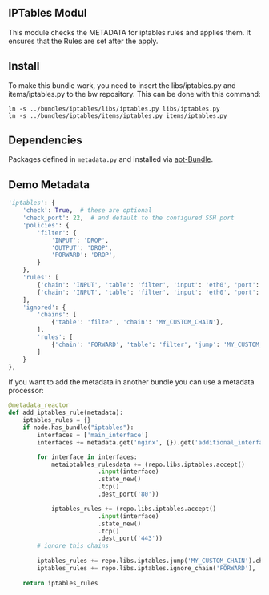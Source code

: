 IPTables Modul
--------------

This module checks the METADATA for iptables rules and applies them. It ensures that the Rules are set after the apply.

Install
-------

To make this bundle work, you need to insert the libs/iptables.py and items/iptables.py to the bw repository. This can be done with this command:

```
ln -s ../bundles/iptables/libs/iptables.py libs/iptables.py
ln -s ../bundles/iptables/items/iptables.py items/iptables.py
```

Dependencies
------------
Packages defined in ```metadata.py``` and installed via [apt-Bundle](https://github.com/sHorst/bw.bundle.apt).

Demo Metadata
-------------

```python
'iptables': {
    'check': True,  # these are optional
    'check_port': 22,  # and default to the configured SSH port
    'policies': {
        'filter': {
            'INPUT': 'DROP',
            'OUTPUT': 'DROP',
            'FORWARD': 'DROP',
        }
    },
    'rules': [
        {'chain': 'INPUT', 'table': 'filter', 'input': 'eth0', 'port': '80', 'jump': 'ACCEPT'},
        {'chain': 'INPUT', 'table': 'filter', 'input': 'eth0', 'port': '443', 'jump': 'ACCEPT'},
    ],
    'ignored': {
        'chains': [
            {'table': 'filter', 'chain': 'MY_CUSTOM_CHAIN'},
        ],
        'rules': [
            {'chain': 'FORWARD', 'table': 'filter', 'jump': 'MY_CUSTOM_CHAIN'},
        ]
    }
},
```

If you want to add the metadata in another bundle you can use a metadata processor:

```python
@metadata_reactor
def add_iptables_rule(metadata):
    iptables_rules = {}
    if node.has_bundle("iptables"):
        interfaces = ['main_interface']
        interfaces += metadata.get('nginx', {}).get('additional_interfaces', [])

        for interface in interfaces:
            metaiptables_rulesdata += (repo.libs.iptables.accept()
                         .input(interface)
                         .state_new()
                         .tcp()
                         .dest_port('80'))

            iptables_rules += (repo.libs.iptables.accept()
                         .input(interface)
                         .state_new()
                         .tcp()
                         .dest_port('443'))
        # ignore this chains
        
        iptables_rules += repo.libs.iptables.jump('MY_CUSTOM_CHAIN').chain('FORWARD').ignore(),
        iptables_rules += repo.libs.iptables.ignore_chain('FORWARD'),
        
    return iptables_rules
```
